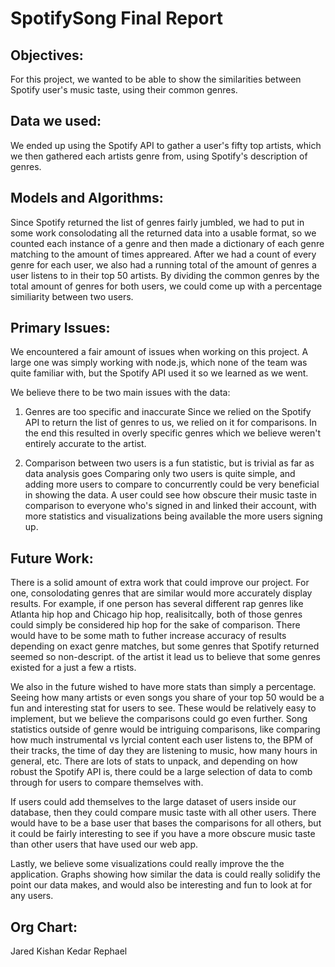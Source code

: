 # SpotifySong Final Report 

## Objectives:

For this project, we wanted to be able to show the similarities between Spotify user's music taste, using their common genres. 

## Data we used: 

We ended up using the Spotify API to gather a user's fifty top artists, which we then gathered each artists genre from, using Spotify's description of genres. 

## Models and Algorithms:

Since Spotify returned the list of genres fairly jumbled, we had to put in some work consolodating all the returned data into a usable format, so we counted each instance of a genre and then made a dictionary of each genre matching to the amount of times appreared.
After we had a count of every genre for each user, we also had a running total of the amount of genres a user listens to in their top 50 artists. By dividing the common genres by the total amount of genres for both users, we could come up with a percentage similiarity between two users.

## Primary Issues: 

We encountered a fair amount of issues when working on this project. A large one was simply working with node.js, which none of the team was quite familiar with, but the Spotify API used it so we learned as we went. 

We believe there to be two main issues with the data:

1. Genres are too specific and inaccurate 
Since we relied on the Spotify API to return the list of genres to us, we relied on it for comparisons. In the end this resulted in overly specific genres which we believe weren't entirely accurate to the artist. 

2. Comparison between two users is a fun statistic, but is trivial as far as data analysis goes
Comparing only two users is quite simple, and adding more users to compare to concurrently could be very beneficial in showing the data. A user could see how obscure their music taste in comparison to everyone who's signed in and linked their account, with more statistics and visualizations being available the more users signing up.


## Future Work: 

There is a solid amount of extra work that could improve our project. For one, consolodating genres that are similar would more accurately display results. For example, if one person has several different rap genres like Atlanta hip hop and Chicago hip hop, realisitcally, both of those genres could simply be considered hip hop for the sake of comparison. There would have to be some math to futher increase accuracy of results depending on exact genre matches, but some genres that Spotify returned seemed so non-descript. of the artist it lead us to believe that some genres existed for a just a few a rtists. 

We also in the future wished to have more stats than simply a percentage. Seeing how many artists or even songs you share of your top 50 would be a fun and interesting stat for users to see. These would be relatively easy to implement, but we believe the comparisons could go even further. Song statistics outside of genre would be intriguing comparisons, like comparing how much instrumental vs lyrcial content each user listens to, the BPM of their tracks, the time of day they are listening to music, how many hours in general, etc. There are lots of stats to unpack, and depending on how robust the Spotify API is, there could be a large selection of data to comb through for users to compare themselves with.

If users could add themselves to the large dataset of users inside our database, then they could compare music taste with all other users. There would have to be a base user that bases the comparisons for all others, but it could be fairly interesting to see if you have a more obscure music taste than other users that have used our web app.

Lastly, we believe some visualizations could really improve the the application. Graphs showing how similar the data is could really solidify the point our data makes, and would also be interesting and fun to look at for any users. 

## Org Chart:

Jared 
Kishan
Kedar
Rephael
